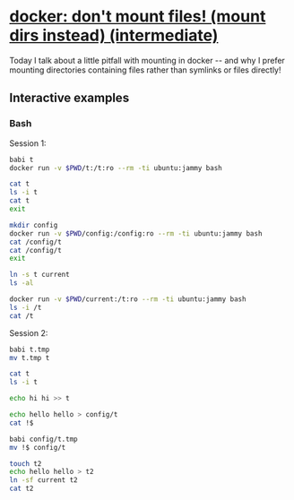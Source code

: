 # [docker: don't mount files! (mount dirs instead) (intermediate)](https://youtu.be/oXfL0UCO9F4)

Today I talk about a little pitfall with mounting in docker -- and why I prefer mounting directories containing files rather than symlinks or files directly!

## Interactive examples

### Bash

Session 1:

```bash
babi t
docker run -v $PWD/t:/t:ro --rm -ti ubuntu:jammy bash

cat t
ls -i t
cat t
exit

mkdir config
docker run -v $PWD/config:/config:ro --rm -ti ubuntu:jammy bash
cat /config/t
cat /config/t
exit

ln -s t current
ls -al

docker run -v $PWD/current:/t:ro --rm -ti ubuntu:jammy bash
ls -i /t
cat /t
```

Session 2:

```bash
babi t.tmp
mv t.tmp t

cat t
ls -i t

echo hi hi >> t

echo hello hello > config/t
cat !$

babi config/t.tmp
mv !$ config/t

touch t2
echo hello hello > t2
ln -sf current t2
cat t2
```
